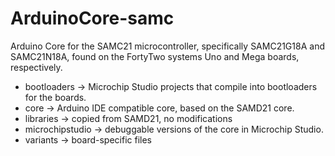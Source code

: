 # ArduinoCore-samc
Arduino Core for the SAMC21 microcontroller, specifically SAMC21G18A and SAMC21N18A, found on the FortyTwo systems Uno and Mega boards, respectively.

- bootloaders -> Microchip Studio projects that compile into bootloaders for the boards.
- core -> Arduino IDE compatible core, based on the SAMD21 core.
- libraries -> copied from SAMD21, no modifications
- microchipstudio -> debuggable versions of the core in Microchip Studio.
- variants -> board-specific files
